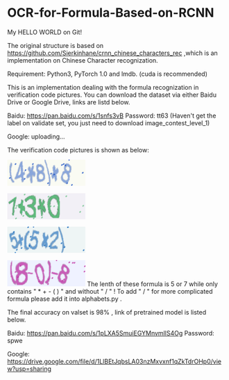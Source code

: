 # OCR-for-Formula-Based-on-RCNN
My HELLO WORLD on Git!

The original structure is based on https://github.com/Sierkinhane/crnn_chinese_characters_rec ,which is an implementation on Chinese Character recognization.

Requirement: Python3, PyTorch 1.0 and lmdb. (cuda is recommended)

This is an implementation dealing with the formula recognization in verification code pictures. You can download the dataset via either Baidu Drive or Google Drive, links are listd below.

Baidu: https://pan.baidu.com/s/1snfs3vB Password: tt63 (Haven't get the label on validate set, you just need to download image_contest_level_1)

Google: uploading...

The verification code pictures is shown as below:

![0](https://github.com/liyichen1998/OCR-for-Formula-Based-on-RCNN/blob/master/OCR_for_Formula_Based_on_RCNN/to_lmdb/train_images/0.png)

![0](https://github.com/liyichen1998/OCR-for-Formula-Based-on-RCNN/blob/master/OCR_for_Formula_Based_on_RCNN/to_lmdb/train_images/1.png)

![0](https://github.com/liyichen1998/OCR-for-Formula-Based-on-RCNN/blob/master/OCR_for_Formula_Based_on_RCNN/to_lmdb/train_images/2.png)

![0](https://github.com/liyichen1998/OCR-for-Formula-Based-on-RCNN/blob/master/OCR_for_Formula_Based_on_RCNN/to_lmdb/train_images/3.png)
The lenth of these formula is 5 or 7 while only contains " * + - ( ) " and without " / " ! 
To add " / " for more complicated formula please add it into alphabets.py .

The final accuracy on valset is 98% , link of pretrained model is listed below.

Baidu:  https://pan.baidu.com/s/1pLXA5SmuiEGYMnvmllS4Og  Password: spwe

Google: https://drive.google.com/file/d/1LlBEtJqbsLA03nzMxvxnf1qZkTdrOHp0/view?usp=sharing
